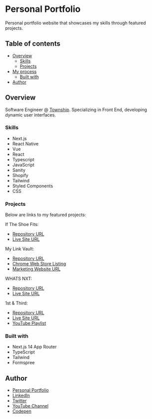 # Personal Portfolio

Personal portfolio website that showcases my skills through featured projects.

## Table of contents

- [Overview](#overview)
  - [Skills](#skills)
  - [Projects](#projects)
- [My process](#my-process)
  - [Built with](#built-with)
- [Author](#author)

## Overview

Software Engineer @ [Township](https://www.township.agency/).  Specializing in Front End, developing dynamic user interfaces.

### Skills

- Next.js
- React Native
- Vue
- React
- Typescript
- JavaScript
- Sanity
- Shopify
- Tailwind
- Styled Components
- CSS

### Projects

Below are links to my featured projects:

If The Shoe Fits:

- [Repository URL](https://github.com/artsycoder533/if-the-shoe-fits)
- [Live Site URL](https://iftheshoefits.vercel.app/)

My Link Vault:
- [Repository URL](https://github.com/artsycoder533/my-link-vault)
- [Chrome Web Store Listing](https://chromewebstore.google.com/detail/my-link-vault/cgnjhdifiiiaepjipolnodmeccccoekk?hl=en-US)
- [Marketing Website URL](https://my-link-vault.vercel.app/)

WHATS NXT: 

- [Repository URL](https://github.com/artsycoder533/whats-nxt)
- [Live Site URL](https://www.whatsnxt.org/)

1st & Third:

- [Repository URL](https://github.com/artsycoder533/1st-Third.git)
- [Live Site URL](https://artsycoder533.github.io/1st-Third/)
- [YouTube Playlist](https://www.youtube.com/playlist?list=PL2WqH02famSU0LDxXBtOHKcplOsu6QYqE)



### Built with

- Next.js 14 App Router
- TypeScript
- Tailwind
- Formspree

## Author

- [Personal Portfolio](https://natashajohnson.dev/)
- [LinkedIn](https://www.linkedin.com/in/natasha--johnson/)
- [Twitter](https://twitter.com/artsycoder533)
- [YouTube Channel](https://www.youtube.com/@artsycoder533)
- [Codepen](https://codepen.io/artsycoder)


